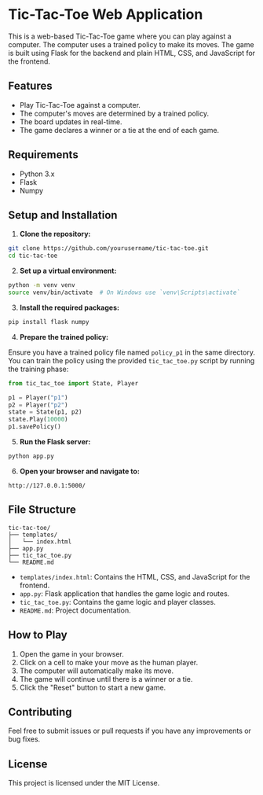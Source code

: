 
# Tic-Tac-Toe Web Application

This is a web-based Tic-Tac-Toe game where you can play against a computer. The computer uses a trained policy to make its moves. The game is built using Flask for the backend and plain HTML, CSS, and JavaScript for the frontend.

## Features

- Play Tic-Tac-Toe against a computer.
- The computer's moves are determined by a trained policy.
- The board updates in real-time.
- The game declares a winner or a tie at the end of each game.

## Requirements

- Python 3.x
- Flask
- Numpy

## Setup and Installation

1. **Clone the repository:**

```bash
git clone https://github.com/yourusername/tic-tac-toe.git
cd tic-tac-toe
```

2. **Set up a virtual environment:**

```bash
python -m venv venv
source venv/bin/activate  # On Windows use `venv\Scripts\activate`
```

3. **Install the required packages:**

```bash
pip install flask numpy
```

4. **Prepare the trained policy:**

Ensure you have a trained policy file named `policy_p1` in the same directory. You can train the policy using the provided `tic_tac_toe.py` script by running the training phase:

```python
from tic_tac_toe import State, Player

p1 = Player("p1")
p2 = Player("p2")
state = State(p1, p2)
state.Play(10000)
p1.savePolicy()
```

5. **Run the Flask server:**

```bash
python app.py
```

6. **Open your browser and navigate to:**

```
http://127.0.0.1:5000/
```

## File Structure

```
tic-tac-toe/
├── templates/
│   └── index.html
├── app.py
├── tic_tac_toe.py
└── README.md
```

- `templates/index.html`: Contains the HTML, CSS, and JavaScript for the frontend.
- `app.py`: Flask application that handles the game logic and routes.
- `tic_tac_toe.py`: Contains the game logic and player classes.
- `README.md`: Project documentation.

## How to Play

1. Open the game in your browser.
2. Click on a cell to make your move as the human player.
3. The computer will automatically make its move.
4. The game will continue until there is a winner or a tie.
5. Click the "Reset" button to start a new game.

## Contributing

Feel free to submit issues or pull requests if you have any improvements or bug fixes.

## License

This project is licensed under the MIT License.
